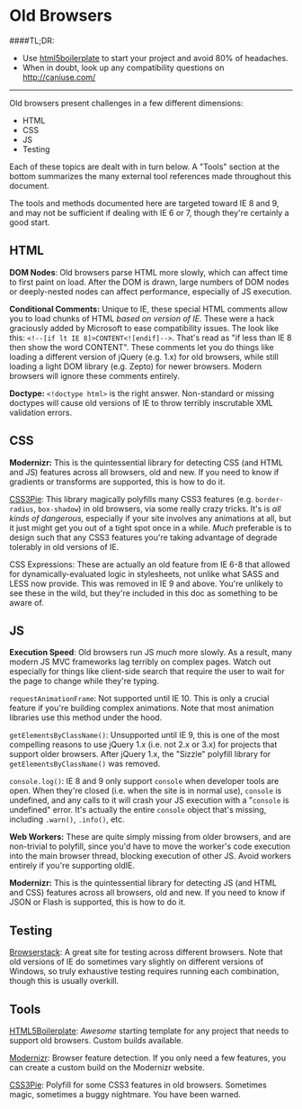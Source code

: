Old Browsers
============

####TL;DR: 
* Use [html5boilerplate](https://html5boilerplate.com/) to start your project and avoid 80% of headaches.
* When in doubt, look up any compatibility questions on http://caniuse.com/

-----

Old browsers present challenges in a few different dimensions:
* HTML
* CSS
* JS
* Testing

Each of these topics are dealt with in turn below. A "Tools" section at the bottom summarizes the many external tool references made throughout this document.

The tools and methods documented here are targeted toward IE 8 and 9, and may not be sufficient if dealing with IE 6 or 7, though they're certainly a good start.


HTML
----

__DOM Nodes__: Old browsers parse HTML more slowly, which can affect time to first paint on load. After the DOM is drawn, large numbers of DOM nodes or deeply-nested nodes can affect performance, especially of JS execution.

__Conditional Comments:__ Unique to IE, these special HTML comments allow you to load chunks of HTML *based on version of IE.* These were a hack graciously added by Microsoft to ease compatibility issues. The look like this: `<!--[if lt IE 8]>CONTENT<![endif]-->`. That's read as "if less than IE 8 then show the word CONTENT". These comments let you do things like loading a different version of jQuery (e.g. 1.x) for old browsers, while still loading a light DOM library (e.g. Zepto) for newer browsers. Modern browsers will ignore these comments entirely.

__Doctype:__ `<!doctype html>` is the right answer. Non-standard or missing doctypes will cause old versions of IE to throw terribly inscrutable XML validation errors.


CSS
----

__Modernizr:__ This is the quintessential library for detecting CSS (and HTML and JS) features across all browsers, old and new. If you need to know if gradients or transforms are supported, this is how to do it.

[CSS3Pie](http://css3pie.com/): This library magically polyfills many CSS3 features (e.g. `border-radius`, `box-shadow`) in old browsers, via some really crazy tricks. It's is *all kinds of dangerous,* especially if your site involves any animations at all, but it just might get you out of a tight spot once in a while. *Much* preferable is to design such that any CSS3 features you're taking advantage of degrade tolerably in old versions of IE.

CSS Expressions: These are actually an old feature from IE 6-8 that allowed for dynamically-evaluated logic in stylesheets, not unlike what SASS and LESS now provide. This was removed in IE 9 and above. You're unlikely to see these in the wild, but they're included in this doc as something to be aware of.


JS
----

__Execution Speed__: Old browsers run JS *much* more slowly. As a result, many modern JS MVC frameworks lag terribly on complex pages. Watch out especially for things like client-side search that require the user to wait for the page to change while they're typing.

`requestAnimationFrame`: Not supported until IE 10. This is only a crucial feature if you're building complex animations. Note that most animation libraries use this method under the hood.

`getElementsByClassName()`: Unsupported until IE 9, this is one of the most compelling reasons to use jQuery 1.x (i.e. not 2.x or 3.x) for projects that support older browsers. After jQuery 1.x, the "Sizzle" polyfill library for `getElementsByClassName()` was removed.

`console.log()`: IE 8 and 9 only support `console` when developer tools are open. When they're closed (i.e. when the site is in normal use), `console` is undefined, and any calls to it will crash your JS execution with a "`console` is undefined" error. It's actually the entire `console` object that's missing, including `.warn()`, `.info()`, etc.

__Web Workers:__ These are quite simply missing from older browsers, and are non-trivial to polyfill, since you'd have to move the worker's code execution into the main browser thread, blocking execution of other JS. Avoid workers entirely if you're supporting oldIE.

__Modernizr:__ This is the quintessential library for detecting JS (and HTML and CSS) features across all browsers, old and new. If you need to know if JSON or Flash is supported, this is how to do it.


Testing
-------

[Browserstack](https://www.browserstack.com/): A great site for testing across different browsers. Note that old versions of IE do sometimes vary slightly on different versions of Windows, so truly exhaustive testing requires running each combination, though this is usually overkill.


Tools
-----
[HTML5Boilerplate](https://html5boilerplate.com/): *Awesome* starting template for any project that needs to support old browsers. Custom builds available.

[Modernizr](https://modernizr.com): Browser feature detection. If you only need a few features, you can create a custom build on the Modernizr website.

[CSS3Pie](http://css3pie.com/): Polyfill for some CSS3 features in old browsers. Sometimes magic, sometimes a buggy nightmare. You have been warned.
